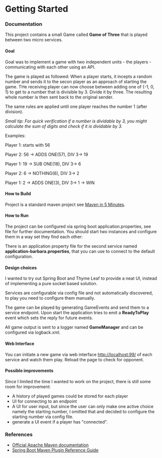 # Getting Started

### Documentation
This project contains a small Game called **Game of Three** that is played between two micro services.

#### Goal
Goal was to implement a game with two independent units - the players - communicating with each other using an API.

The game is played as followed:
When a player starts, it incepts a random number and sends it to the secon player as an approach of starting the game.
THe receiving player can now choose between adding one of {-1, 0, 1} to get to a number that is divisible by 3.
Divide it by three. The resulting whole number is then sent back to the original sender.

The same rules are applied until one player reaches the number 1 (after division).

*Small tip: For quick verification if a number is dividable by 3, you might calculate the sum of digits and check if it is dividable by 3.*

Examples:

Player 1: starts with 56

Player 2: 56 -> ADDS ONE(57), DIV 3-> 19

Player 1: 19 -> SUB ONE(18), DIV 3-> 6

Player 2: 6  -> NOTHING(6), DIV 3-> 2

Player 1: 2  -> ADDS ONE(3), DIV 3-> 1 -> WIN

#### How to Build

Project is a standard maven project see [Maven in 5 Minutes](https://maven.apache.org/guides/getting-started/maven-in-five-minutes.html).

#### How to Run

The project can be configured via spring boot application.properties, see file for further documentation.
You should start two instances and configure them in a way set they find each other:

There is an application property file for the second service named **application-barbara.properties**, that you can use to connect to the default configuration.

#### Design choices
I wanted to try out Spring Boot and Thyme Leaf to provide a neat UI, instead of implementing a pure socket based solution.
 
Services are configurable via config file and not automatically discovered, to play you need to configure them manually. 
 
The game can be played by generating GameEvents and send them to a service endpoint. Upon start the application tries to emit a
**ReadyToPlay** event which sets the reply for future events. 

All game output is sent to a logger named **GameManager** and can be configured via logback.xml. 

#### Web Interface
You can initiate a new game via web interface [http://localhost:99/](http://localhost:99/) of each service and watch them play. Reload the page to check for opponent.


#### Possible improvements

Since I limited the time I wanted to work on the project, there is still some room for improvement:
- A history of played games could be stored for each player
- UI for connecting to an endpoint
- A UI for user input, but since the user can only make one active choice namely the starting number, I omitted that and decided to configure the starting number via
  config file.
- generate a UI event if a player has "connected".


### References 
* [Official Apache Maven documentation](https://maven.apache.org/guides/index.html)
* [Spring Boot Maven Plugin Reference Guide](https://docs.spring.io/spring-boot/docs/2.2.7.RELEASE/maven-plugin/)

